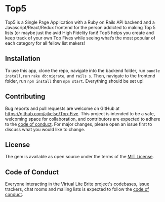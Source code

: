 # Top5

Top5 is a Single Page Application with a Ruby on Rails API backend and a Javascript/React/Redux frontend for the person addicted to making Top 5 lists (or maybe just the avid High Fidelity fan)! Top5 helps you create and keep track of your own Top Fives while seeing what’s the most popular of each category for all fellow list makers!

## Installation

To use this app, clone the repo, navigate into the backend folder, run `bundle install`, run `rake db:migrate`, and `rails s`.  Then, navigate to the frontend folder, run `npm install` then `npm start`.
Everything should be set up!

## Contributing

Bug reports and pull requests are welcome on GitHub at https://github.com/ajkelso/Top-Five. This project is intended to be a safe, welcoming space for collaboration, and contributors are expected to adhere to the [code of conduct](https://github.com/ajkelso/Top-Five/blob/master/CODE_OF_CONDUCT.md). For major changes, please open an issue first to discuss what you would like to change.

## License

The gem is available as open source under the terms of the [MIT License](https://opensource.org/licenses/MIT).

## Code of Conduct

Everyone interacting in the Virtual Lite Brite project's codebases, issue trackers, chat rooms and mailing lists is expected to follow the [code of conduct](https://github.com/ajkelso/Top-Five/blob/master/CODE_OF_CONDUCT.md).
